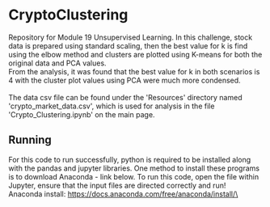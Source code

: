 # CryptoClustering
Repository for Module 19 Unsupervised Learning.
In this challenge, stock data is prepared using standard scaling, then the best value for k is find using the elbow method and clusters are plotted using K-means for both the original data and PCA values. \
From the analysis, it was found that the best value for k in both scenarios is 4 with the cluster plot values using PCA were much more condensed.\
\
The data csv file can be found under the 'Resources' directory named 'crypto_market_data.csv', which is used for analysis in the file 'Crypto_Clustering.ipynb' on the main page.

## Running
For this code to run successfully, python is required to be installed along with the pandas and jupyter libraries. One method to install these programs is to download Anaconda - link below. To run this code, open the file within Jupyter, ensure that the input files are directed correctly and run! \
Anaconda install: https://docs.anaconda.com/free/anaconda/install/\ 
